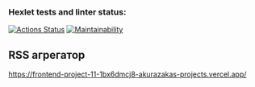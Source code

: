 ### Hexlet tests and linter status:
[![Actions Status](https://github.com/akurazaka/frontend-project-11/actions/workflows/hexlet-check.yml/badge.svg)](https://github.com/akurazaka/frontend-project-11/actions) [![Maintainability](https://api.codeclimate.com/v1/badges/a5d6692f47bb22480f63/maintainability)](https://codeclimate.com/github/akurazaka/frontend-project-11/maintainability)


## RSS агрегатор

https://frontend-project-11-1bx6dmcj8-akurazakas-projects.vercel.app/